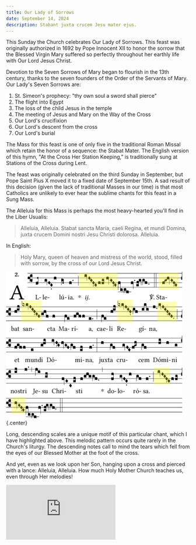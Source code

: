 ```yaml
---
title: Our Lady of Sorrows
date: September 14, 2024
description: Stabant juxta crucem Jesu mater ejus.
---
```


This Sunday the Church celebrates Our Lady of Sorrows. This feast was originally
authorized in 1692 by Pope Innocent XII to honor the sorrow that the Blessed Virgin
Mary suffered so perfectly throughout her earthly life with Our Lord Jesus Christ.

Devotion to the Seven Sorrows of Mary began to flourish in the 13th century, thanks
to the seven founders of the Order of the Servants of Mary. Our Lady's Seven Sorrows
are:

1. St. Simeon's prophecy: "thy own soul a sword shall pierce"
2. The flight into Egypt
3. The loss of the child Jesus in the temple
4. The meeting of Jesus and Mary on the Way of the Cross
5. Our Lord's crucifixion
6. Our Lord's descent from the cross
7. Our Lord's burial

The Mass for this feast is one of only five in the traditional Roman Missal which
retain the honor of a sequence: the Stabat Mater. The English version of this hymn,
"At the Cross Her Station Keeping," is traditionally sung at Stations of the Cross
during Lent.

The feast was originally celebrated on the third Sunday in September, but Pope Saint
Pius X moved it to a fixed date of September 15th. A sad result of this decision
(given the lack of traditional Masses in our time) is that most Catholics are
unlikely to ever hear the sublime chants for this feast in a Sung Mass.

The Alleluia for this Mass is perhaps the most heavy-hearted you'll find in the Liber
Usualis:

> Alleluia, Alleluia.
> Stabat sancta Maria, caeli Regina, et mundi Domina,
> juxta crucem Domini nostri Jesu Christi dolorosa.
> Alleluia.

In English:

> Holy Mary, queen of heaven and mistress of the world, stood, filled with sorrow,
> by the cross of our Lord Jesus Christ.

![](alleluia.png "Alleluia: Stabat sancta Maria"){.center}

Long, descending scales are a unique motif of this particular chant, which I have
highlighted above. This melodic pattern occurs quite rarely in the Church's liturgy.
The descending notes call to mind the tears which fell from the eyes of our Blessed
Mother at the foot of the cross.

And yet, even as we look upon her Son, hanging upon a cross and pierced with a lance:
Alleluia, Alleluia. How much Holy Mother Church teaches us, even through Her
melodies!

<iframe class="ytembed" src="https://www.youtube.com/embed/9dD7kMDtDEg" title="Alleluia: Stabat sancta Maria" frameborder="0" allow="accelerometer; autoplay; clipboard-write; encrypted-media; gyroscope; picture-in-picture; web-share" referrerpolicy="strict-origin-when-cross-origin" allowfullscreen></iframe>
